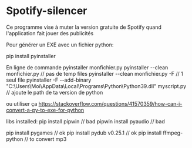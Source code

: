 # Spotify-silencer
Ce programme vise à muter la version gratuite de Spotify quand l'application fait jouer des publicités

Pour générer un EXE avec un fichier python:

pip install pyinstaller

En ligne de commande
	pyinstaller monfichier.py
	pyinstaller --clean monfichier.py		// pas de temp files
	pyinstaller --clean monfichier.py -F		// 1 seul file
	pyinstaller -F --add-binary "C:\Users\Moi\AppData\Local\Programs\Python\Python39.dll" myscript.py // ajoute le path de ta version de python



ou utiliser ça https://stackoverflow.com/questions/41570359/how-can-i-convert-a-py-to-exe-for-python


libs installed:
pip install pipwin // bad
pipwin install pyaudio // bad


pip install pygames // ok
pip install pydub  v0.25.1 // ok
pip install ffmpeg-python // to convert mp3